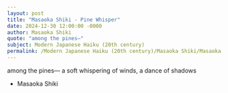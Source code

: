 ```yaml
---
layout: post
title: "Masaoka Shiki - Pine Whisper"
date: 2024-12-30 12:00:00 -0000
author: Masaoka Shiki
quote: "among the pines—"
subject: Modern Japanese Haiku (20th century)
permalink: /Modern Japanese Haiku (20th century)/Masaoka Shiki/Masaoka Shiki - Pine Whisper
---
```


among the pines—
a soft whispering of winds,
a dance of shadows

- Masaoka Shiki
